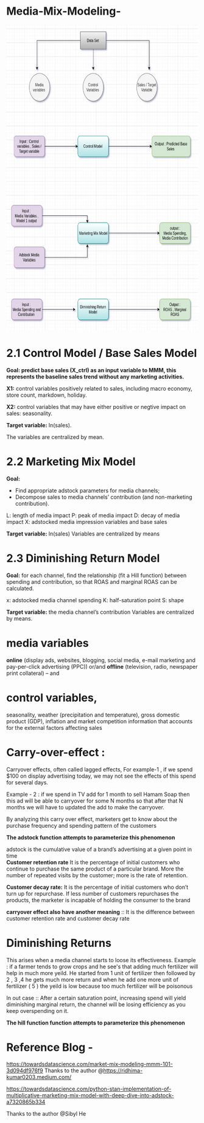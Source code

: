 # Media-Mix-Modeling-




<p align="center">
  
  <img src="https://github.com/Ganesh9100/Media-Mix-Model--02/blob/main/MMM.png" width="600" height = "800" title="hover text">
  
</p>









  # 2.1 Control Model / Base Sales Model
  
<b>Goal: predict base sales (X_ctrl) as an input variable to MMM, this represents the baseline sales trend without any marketing activities.</b>
  

  <b>X1:</b> control variables positively related to sales, including macro economy, store count, markdown, holiday.
  
  <b>X2:</b> control variables that may have either positive or negtive impact on sales: seasonality.
  
  
  <b>Target variable:</b> ln(sales).
  
The variables are centralized by mean.

# 2.2 Marketing Mix Model
  <b>Goal:</b>
- Find appropriate adstock parameters for media channels;
- Decompose sales to media channels’ contribution (and non-marketing contribution).

L: length of media impact
P: peak of media impact
D: decay of media impact
X: adstocked media impression variables and base sales

  <b>Target variable:</b> ln(sales)
Variables are centralized by means
  
  
  
  
# 2.3 Diminishing Return Model
  <b>Goal:</b> for each channel, find the relationship (fit a Hill function) between spending and contribution, so that ROAS and marginal ROAS can be calculated.

x: adstocked media channel spending
K: half-saturation point
S: shape

  <b>Target variable:</b> the media channel’s contribution
Variables are centralized by means.




# media variables 
<b>online</b>
(display ads, websites, blogging, social media, e-mail
marketing and pay-per-click advertising (PPC)) or/and
<b>offline</b>
(television, radio, newspaper print collateral) – and

# control variables,

seasonality, weather (precipitation and temperature), gross domestic product
(GDP), inflation and market competition information that
accounts for the external factors affecting sales



# Carry-over-effect :
Carryover effects, often called lagged effects,
For example-1 , if we spend $100 on display advertising today, we may not see the effects of this spend for several days.

Example - 2 :  if we spend in TV add for 1 month to sell Hamam Soap then this ad will be able to carryover for some N months so that after that N months we will have to updated the add to make the carryover.

By analyzing this carry over effect, marketers get to know about the purchase frequency and spending pattern of the customers

<b>The adstock function attempts to parameterize this phenomenon</b>

adstock is the cumulative value of a brand’s advertising at a given point in time
<br>
<b>Customer retention rate</b> 
It is the percentage of initial customers who continue to purchase the same product of a particular brand. More the number of repeated visits by the customer; more is the rate of retention.

<b>Customer decay rate:</b>
It is the percentage of initial customers who don’t turn up for repurchase. If less number of customers repurchases the products, the marketer is incapable of holding the consumer to the brand

<b>carryover effect also have another meaning</b> :: It is the difference between customer retention rate and customer decay rate 


# Diminishing Returns

This arises when a media channel starts to loose its effectiveness. 
Example : if a farmer tends to grow crops and he see's that adding much fertilizer will help in much more yeild. 
He started from 1 unit of fertilizer then followed by 2 , 3 ,4 he gets much more return and when he add one more unit of fertilizer ( 5 ) the yeild is low because too much fertilizer will be poisonous 

In out case :: After a certain saturation point, increasing spend will yield diminishing marginal return, the channel will be losing efficiency as you keep overspending on it.

<b>The hill function function attempts to parameterize this phenomenon</b>

















# Reference Blog -

https://towardsdatascience.com/market-mix-modeling-mmm-101-3d094df976f9 Thanks to the author @https://ridhima-kumar0203.medium.com/




https://towardsdatascience.com/python-stan-implementation-of-multiplicative-marketing-mix-model-with-deep-dive-into-adstock-a7320865b334

Thanks to the author @Sibyl He

